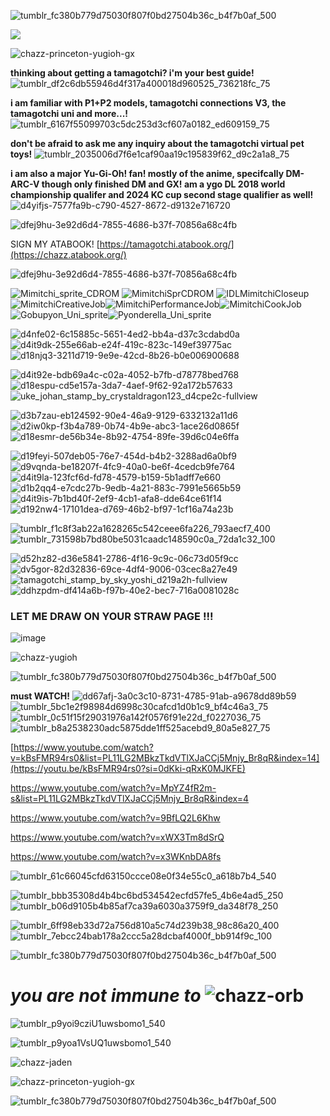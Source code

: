 ![tumblr_fc380b779d75030f807f0bd27504b36c_b4f7b0af_500](https://github.com/user-attachments/assets/37b4875b-4786-4ff8-b792-d466837275c2)


![](https://komarev.com/ghpvc/?username=tamagotchiuni&color=red)

![chazz-princeton-yugioh-gx](https://github.com/user-attachments/assets/73a471c1-c1d7-4500-9374-ceb44dd40414)



**thinking about getting a tamagotchi? i'm your best guide!** ![tumblr_df2c6db55946d4f317a400018d960525_736218fc_75](https://github.com/user-attachments/assets/8687dac2-090c-412d-9a63-0ee5388ab258)


**i am familiar with P1+P2 models, tamagotchi connections V3, the tamagotchi uni and more...!** ![tumblr_6167f55099703c5dc253d3cf607a0182_ed609159_75](https://github.com/user-attachments/assets/1e2296ab-5d5c-434c-b9bd-74abc08d7669)

**don't be afraid to ask me any inquiry about the tamagotchi virtual pet toys!** ![tumblr_2035006d7f6e1caf90aa19c195839f62_d9c2a1a8_75](https://github.com/user-attachments/assets/05ac8767-7579-43ba-a033-2ee86570ef90)

**i am also a major Yu-Gi-Oh! fan! mostly of the anime, specifcally DM-ARC-V though only finished DM and GX! am a ygo DL 2018 world championship qualifer and 2024 KC cup second stage qualifier as well!** ![d4yifjs-7577fa9b-c790-4527-8672-d9132e716720](https://github.com/user-attachments/assets/3de1b383-ecd2-4b16-afd0-76817e0f89b4)


![dfej9hu-3e92d6d4-7855-4686-b37f-70856a68c4fb](https://github.com/user-attachments/assets/2bab76e6-b3bd-4dec-ba9c-bec97569b638)

SIGN MY ATABOOK! [https://tamagotchi.atabook.org/](https://chazz.atabook.org/)

![dfej9hu-3e92d6d4-7855-4686-b37f-70856a68c4fb](https://github.com/user-attachments/assets/23acc3dd-5b5f-420f-9b3b-56f091d5fd1e)

![Mimitchi_sprite_CDROM](https://github.com/user-attachments/assets/8125a496-7acd-4941-a46a-1d8e21c39f1f) ![MimitchiSprCDROM](https://github.com/user-attachments/assets/082948c4-1382-4064-898e-02a7a780ce25)   ![IDLMimitchiCloseup](https://github.com/user-attachments/assets/36ecad6e-7ccb-4d24-8021-258c41956a40) ![MimitchiCreativeJob](https://github.com/user-attachments/assets/d98f904e-6166-4d94-8d55-c92eb6ec69cc)![MimitchiPerformanceJob](https://github.com/user-attachments/assets/fe2c1a9d-08ab-4c88-a5db-7da0ba5d010a)![MimitchiCookJob](https://github.com/user-attachments/assets/9f6fce8b-9d89-45c8-9faa-5e518c322970)![Gobupyon_Uni_sprite](https://github.com/user-attachments/assets/ff4a2561-b825-4250-80a5-0359ffbe5b43)![Pyonderella_Uni_sprite](https://github.com/user-attachments/assets/0082b122-823b-4a9c-8c7c-6bc031ee197c)

![d4nfe02-6c15885c-5651-4ed2-bb4a-d37c3cdabd0a](https://github.com/user-attachments/assets/d13db137-dc1d-4c7f-bbdc-798271fb4029)
![d4it9dk-255e66ab-e24f-419c-823c-149ef39775ac](https://github.com/user-attachments/assets/663d2299-92c9-4393-bafc-89424b16faf0)
![d18njq3-3211d719-9e9e-42cd-8b26-b0e006900688](https://github.com/user-attachments/assets/7db754af-704d-44a7-ab3b-701df8e2938e)

![d4it92e-bdb69a4c-c02a-4052-b7fb-d78778bed768](https://github.com/user-attachments/assets/fa9a8bd7-6cca-478c-96e6-96184fc6dd26)
![d18espu-cd5e157a-3da7-4aef-9f62-92a172b57633](https://github.com/user-attachments/assets/16445171-2bea-499e-9ab6-d47bf297fce1)![uke_johan_stamp_by_crystaldragon123_d4cpe2c-fullview](https://github.com/user-attachments/assets/1eb885e0-fc7e-4690-8685-93c8d5ab2240)

![d3b7zau-eb124592-90e4-46a9-9129-6332132a11d6](https://github.com/user-attachments/assets/f581d4d6-068c-4c0d-96f4-428dadfc8e11)
![d2iw0kp-f3b4a789-0b74-4b9e-abc3-1ace26d0865f](https://github.com/user-attachments/assets/2ce964f2-28ae-480f-9958-1f9aca906d96)![d18esmr-de56b34e-8b92-4754-89fe-39d6c04e6ffa](https://github.com/user-attachments/assets/03ef6bf6-98a1-4c9a-89b3-b0451384e8af)

![d19feyi-507deb05-76e7-454d-b4b2-3288ad6a0bf9](https://github.com/user-attachments/assets/a3575a19-0751-483e-848f-b883a6330353)![d9vqnda-be18207f-4fc9-40a0-be6f-4cedcb9fe764](https://github.com/user-attachments/assets/a3bda44d-c246-4d8c-87a3-d26f3fd58678)![d4it9la-123fcf6d-fd78-4579-b159-5b1adff7e660](https://github.com/user-attachments/assets/66421925-be92-4f70-a196-694e355156d5)
![d1b2qq4-e7cdc27b-9edb-4a21-883c-7991e5665b59](https://github.com/user-attachments/assets/14cff023-690d-487b-be18-8cca243fc943)![d4it9is-7b1bd40f-2ef9-4cb1-afa8-dde64ce61f14](https://github.com/user-attachments/assets/321c024f-f3c0-400e-865f-600b877f83bd)
![d192nw4-17101dea-d769-46b2-bf97-1cf16a74a23b](https://github.com/user-attachments/assets/be069ba0-03c9-4ddf-a303-071df21d8eab)









![tumblr_f1c8f3ab22a1628265c542ceee6fa226_793aecf7_400](https://github.com/user-attachments/assets/76fb3a2e-049f-4602-a4f8-e7ff1e3673bd)![tumblr_731598b7bd80be5031caadc148590c0a_72da1c32_100](https://github.com/user-attachments/assets/228db233-470d-4592-a19a-f7e4ed025a47)



![d52hz82-d36e5841-2786-4f16-9c9c-06c73d05f9cc](https://github.com/user-attachments/assets/d93512e8-dee3-4385-a7b8-3640b0707d5d)![dv5gor-82d32836-69ce-4df4-9006-03cec8a27e49](https://github.com/user-attachments/assets/79c68944-dd7c-4946-8198-abcb9944a361)![tamagotchi_stamp_by_sky_yoshi_d219a2h-fullview](https://github.com/user-attachments/assets/3dbd6108-4d51-4cc3-bb81-d199078b2963)![ddhzpdm-df414a6b-f97b-40e2-bec7-716a0081028c](https://github.com/user-attachments/assets/308b9706-6ab5-459b-b6b4-cccfcb3ddf57)

### LET ME DRAW ON YOUR STRAW PAGE !!!

![image](https://github.com/user-attachments/assets/1c8ea503-85e6-4826-86ef-b516ace66638)

![chazz-yugioh](https://github.com/user-attachments/assets/64ea6c1e-22d6-4a33-9248-6bc6e7c0d57b)

![tumblr_fc380b779d75030f807f0bd27504b36c_b4f7b0af_500](https://github.com/user-attachments/assets/37b4875b-4786-4ff8-b792-d466837275c2)


**must WATCH!**
![dd67afj-3a0c3c10-8731-4785-91ab-a9678dd89b59](https://github.com/user-attachments/assets/08866660-6cb4-4c07-b543-82407d82238b)
 ![tumblr_5bc1e2f98984d6998c30cafcd1d0b1c9_bf4c46a3_75](https://github.com/user-attachments/assets/ae33ebda-2bd9-42a8-9676-cc92fdfaeffc)![tumblr_0c51f15f29031976a142f0576f91e22d_f0227036_75](https://github.com/user-attachments/assets/ff1990fe-da2c-41a6-ae38-62b5f2e1503d)![tumblr_b8a2538230adc5875dde1ff525acebd9_80a5e827_75](https://github.com/user-attachments/assets/fe77bd4e-d44c-4fc6-8459-71e4e7ffa9c5)

[https://www.youtube.com/watch?v=kBsFMR94rs0&list=PL11LG2MBkzTkdVTlXJaCCj5Mnjy_Br8qR&index=14](https://youtu.be/kBsFMR94rs0?si=0dKki-qRxK0MJKFE)

https://www.youtube.com/watch?v=MpYZ4fR2m-s&list=PL11LG2MBkzTkdVTlXJaCCj5Mnjy_Br8qR&index=4

https://www.youtube.com/watch?v=9BfLQ2L6Khw

https://www.youtube.com/watch?v=xWX3Tm8dSrQ

https://www.youtube.com/watch?v=x3WKnbDA8fs 




![tumblr_61c66045cfd63150ccce08e0f34e55c0_a618b7b4_540](https://github.com/user-attachments/assets/79c82abd-34f1-43ba-ba9e-89697dd595e3)

![tumblr_bbb35308d4b4bc6bd534542ecfd57fe5_4b6e4ad5_250](https://github.com/user-attachments/assets/35f95491-c299-44a3-b748-7d696afc351f)![tumblr_b06d9105b4b85af7ca39a6030a3759f9_da348f78_250](https://github.com/user-attachments/assets/6f7e9441-c60a-4736-9322-d6deddcb38d6)


![tumblr_6ff98eb33d72a756d810a5c74d239b38_98c86a20_400](https://github.com/user-attachments/assets/570dc5c4-ec39-4fcb-a5fd-d802116fa72f)![tumblr_7ebcc24bab178a2ccc5a28dcbaf4000f_bb914f9c_100](https://github.com/user-attachments/assets/8845b793-4eec-4874-87ec-ef4b15ab63b3)



![tumblr_fc380b779d75030f807f0bd27504b36c_b4f7b0af_500](https://github.com/user-attachments/assets/ffdd1c77-94d2-4f7e-aba4-183148722f0a)

# ***you are not immune to*** ![chazz-orb](https://github.com/user-attachments/assets/feebc422-1508-4fd5-b0e4-45f054d465ef)




![tumblr_p9yoi9cziU1uwsbomo1_540](https://github.com/user-attachments/assets/ee54188d-634b-46b8-bd80-d1580cd15ae8)

![tumblr_p9yoa1VsUQ1uwsbomo1_540](https://github.com/user-attachments/assets/e95972f6-9dd5-40a0-bc30-daf5d93b0125)



![chazz-jaden](https://github.com/user-attachments/assets/efa62807-a8bd-457a-9f9a-57cffe800420)

![chazz-princeton-yugioh-gx](https://github.com/user-attachments/assets/4bd165a6-39f1-4578-a2d6-6b5e2e43c562)


![tumblr_fc380b779d75030f807f0bd27504b36c_b4f7b0af_500](https://github.com/user-attachments/assets/37b4875b-4786-4ff8-b792-d466837275c2)





